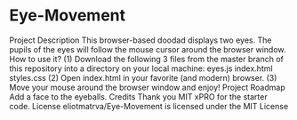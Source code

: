 <h1>Eye-Movement</h1>
Project Description
This browser-based doodad displays two eyes. The pupils of the eyes will follow the mouse cursor around the browser window.
How to use it?
(1) Download the following 3 files from the master branch of this repository into a directory on your local machine:
eyes.js
index.html
styles.css
(2) Open index.html in your favorite (and modern) browser.
(3) Move your mouse around the browser window and enjoy!
Project Roadmap
Add a face to the eyeballs.
Credits
Thank you MIT xPRO for the starter code.
License
eliotmatrva/Eye-Movement is licensed under the MIT License
